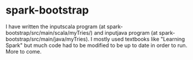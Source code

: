 # spark-bootstrap

I have written the inputscala program (at spark-bootstrap/src/main/scala/myTries/) and inputjava program (at spark-bootstrap/src/main/java/myTries).  I mostly used textbooks like "Learning Spark" but much code had to be modified to be up to date in order to run.  More to come.   
